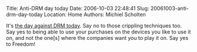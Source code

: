 Title: Anti-DRM day today
Date: 2006-10-03 22:48:41
Slug: 20061003-anti-drm-day-today
Location: Home
Authors: Michiel Scholten

<p>It's <a href="http://www.boingboing.net/2006/10/03/day_against_drm_toda.html">the day against DRM today</a>. Say no to those crippling techniques too. Say yes to being able to use your purchases on the devices you like to use it on, and not the one[s] where the companies want you to play it on. Say yes to Freedom!</p>